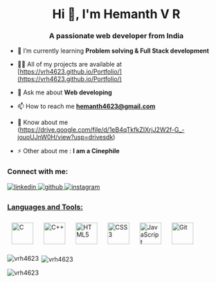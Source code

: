 <h1 align="center">Hi 👋, I'm Hemanth V R</h1>
<h3 align="center">A passionate web developer from India</h3>


- 🌱 I’m currently learning **Problem solving & Full Stack development**

- 👨‍💻 All of my projects are available at [https://vrh4623.github.io/Portfolio/](https://vrh4623.github.io/Portfolio/)

- 💬 Ask me about **Web developing**

- 📫 How to reach me **hemanth4623@gmail.com**

- 📄 Know about me (https://drive.google.com/file/d/1eB4qTkfkZIXrjJ2W2f-G_-jouoUJnW0H/view?usp=drivesdk)

- ⚡ Other about me : **I am a Cinephile**

<h3 align="left">Connect with me:</h3>
<p align="left">
<a href="https://linkedin.com/in/hemanthvr4623" target="_blank">
<img src=https://img.shields.io/badge/linkedin-%231E77B5.svg?&style=for-the-badge&logo=linkedin&logoColor=white alt=linkedin style="margin-bottom: 5px;" />
</a><a href="https://github.com/VRH4623" target="_blank">
<img src=https://img.shields.io/badge/github-%2324292e.svg?&style=for-the-badge&logo=github&logoColor=white alt=github style="margin-bottom: 5px;" />
<a href="https://instagram.com/hemanthravi.372" target="_blank">
<img src=https://img.shields.io/badge/instagram-%23000000.svg?&style=for-the-badge&logo=instagram&logoColor=white alt=instagram style="margin-bottom: 5px;" />
</p>

<h3 align="left">Languages and Tools:</h3>
<p align="left">
 
 <a href="https://www.cprogramming.com/" target="_blank"><img style="margin: 10px" src="https://profilinator.rishav.dev/skills-assets/c-original.svg" alt="C" height="50" /></a>
 <a href="https://www.cplusplus.com/" target="_blank"><img style="margin: 10px" src="https://profilinator.rishav.dev/skills-assets/cplusplus-original.svg" alt="C++" height="50" /></a>
<a href="https://en.wikipedia.org/wiki/HTML5" target="_blank"><img style="margin: 10px" src="https://profilinator.rishav.dev/skills-assets/html5-original-wordmark.svg" alt="HTML5" height="50" /></a>
<a href="https://www.w3schools.com/css/" target="_blank"><img style="margin: 10px" src="https://profilinator.rishav.dev/skills-assets/css3-original-wordmark.svg" alt="CSS3" height="50" /></a>
<a href="https://www.javascript.com/" target="_blank"><img style="margin: 10px" src="https://profilinator.rishav.dev/skills-assets/javascript-original.svg" alt="JavaScript" height="50" /></a>
<a href="https://github.com/" target="_blank"><img style="margin: 10px" src="https://profilinator.rishav.dev/skills-assets/git-scm-icon.svg" alt="Git" height="50" /></a>
<p><img align="left" src="https://github-readme-stats.vercel.app/api/top-langs?username=vrh4623&show_icons=true&locale=en&layout=compact" alt="vrh4623" /></p>

<p>&nbsp;<img align="center" src="https://github-readme-stats.vercel.app/api?username=vrh4623&show_icons=true&locale=en" alt="vrh4623" /></p>

<p><img align="center" src="https://github-readme-streak-stats.herokuapp.com/?user=vrh4623&" alt="vrh4623" /></p> 
